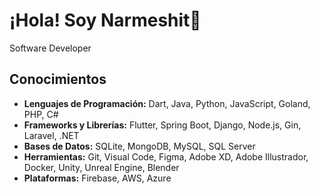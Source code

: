# ¡Hola! Soy Narmeshit👋

Software Developer

## Conocimientos

- **Lenguajes de Programación:** Dart, Java, Python, JavaScript, Goland, PHP, C#
- **Frameworks y Librerías:** Flutter, Spring Boot, Django, Node.js, Gin, Laravel, .NET
- **Bases de Datos:** SQLite, MongoDB, MySQL, SQL Server
- **Herramientas:** Git, Visual Code, Figma, Adobe XD, Adobe Illustrador, Docker, Unity, Unreal Engine, Blender
- **Plataformas:** Firebase, AWS, Azure
